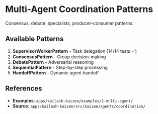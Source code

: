 # Multi-Agent Coordination Patterns

Consensus, debate, specialists, producer-consumer patterns.

## Available Patterns

1. **SupervisorWorkerPattern** - Task delegation (14/14 tests ✅)
2. **ConsensusPattern** - Group decision-making
3. **DebatePattern** - Adversarial reasoning
4. **SequentialPattern** - Step-by-step processing
5. **HandoffPattern** - Dynamic agent handoff

## References
- **Examples**: `apps/kailash-kaizen/examples/2-multi-agent/`
- **Source**: `apps/kailash-kaizen/src/kaizen/agents/coordination/`
